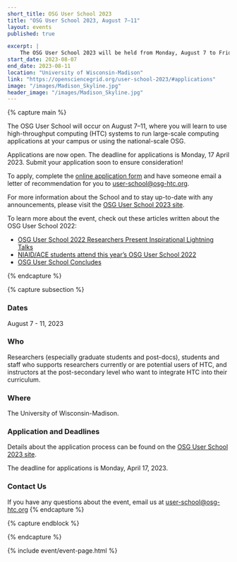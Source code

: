 ```yaml
---
short_title: OSG User School 2023
title: "OSG User School 2023, August 7–11"
layout: events
published: true

excerpt: |
    The OSG User School 2023 will be held from Monday, August 7 to Friday, August 11 in person at the University of Wisconsin-Madison campus.
start_date: 2023-08-07
end_date: 2023-08-11
location: "University of Wisconsin-Madison"
link: "https://opensciencegrid.org/user-school-2023/#applications"
image: "/images/Madison_Skyline.jpg"
header_image: "/images/Madison_Skyline.jpg"
---
```


{% capture main %}

The OSG User School will occur on August 7–11, where you will learn to use high-throughput computing (HTC) systems to run large-scale computing applications at your campus or using the national-scale OSG.

Applications are now open. The deadline for applications is Monday, 17 April 2023. Submit your application soon to ensure consideration!

To apply, complete the [online application form](https://uwmadison.co1.qualtrics.com/jfe/form/SV_9shkUL5ZDSghKvk) and have someone email a letter of recommendation for you to [user-school@osg-htc.org](mailto:user-school@osg-htc.org).

For more information about the School and to stay up-to-date with any announcements, please visit the [OSG User School 2023 site](https://osg-htc.org/user-school-2023/).

To learn more about the event, check out these articles written about the OSG User School 2022:
- [OSG User School 2022 Researchers Present Inspirational Lightning Talks](https://osg-htc.org/spotlights/Lightning-Talks.html)
- [NIAID/ACE students attend this year’s OSG User School 2022](https://osg-htc.org/spotlights/NIAID-ACE-students-attend-OSG-User-School.html)
- [OSG User School Concludes](https://osg-htc.org/spotlights/OSG-User-School-Concludes.html)

{% endcapture %}


{% capture subsection %}
### Dates

August 7 - 11, 2023

### Who

Researchers (especially graduate students and post-docs), students and staff who supports researchers currently or are potential users of HTC, and instructors at the post-secondary level who want to integrate HTC into their curriculum.
 
### Where

The University of Wisconsin-Madison.

### Application and Deadlines
Details about the application process can be found on the [OSG User School 2023 site](https://osg-htc.org/user-school-2023/).

The deadline for applications is Monday, April 17, 2023.

### Contact Us

If you have any questions about the event, email us at [user-school@osg-htc.org](mailto:user-school@osg-htc.org)
{% endcapture %}

{% capture endblock %}


{% endcapture %}

{% include event/event-page.html %}
